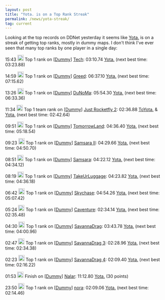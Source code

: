 ```yaml
---
layout: post
title: "Yota. is on a Top Rank Streak"
permalink: /news/yota-streak/
tag: current
---
```


Looking at the top records on DDNet yesterday it seems like [Yota.](/players/Yota-46-/) is on a streak of getting top ranks, mostly in dummy maps. I don't think I've ever seen that many top ranks by one player in a single day:

<p><span class="allRecords" style="display:none">2019-11-25</span> 15:43 <img src="/countryflags/GER.png" alt="GER" height="20" /> Top 1 rank on [<a href="https://ddnet.org/ranks/dummy/">Dummy</a>] <a href="https://ddnet.tw/ranks/dummy/#map-Tech">Tech</a>: 03:10.74 <a href="https://ddnet.tw/players/Yota-46-/">Yota.</a> (next best time: 03:23.88)</p>
<p><span class="allRecords" style="display:none">2019-11-25</span> 14:59 <img src="/countryflags/GER.png" alt="GER" height="20" /> Top 1 rank on [<a href="https://ddnet.org/ranks/dummy/">Dummy</a>] <a href="https://ddnet.tw/ranks/dummy/#map-Greed">Greed</a>: 06:37.10 <a href="https://ddnet.tw/players/Yota-46-/">Yota.</a> (next best time: 07:15.62)</p>
<p><span class="allRecords" style="display:none">2019-11-25</span> 13:26 <img src="/countryflags/GER.png" alt="GER" height="20" /> Top 1 rank on [<a href="https://ddnet.org/ranks/dummy/">Dummy</a>] <a href="https://ddnet.tw/ranks/dummy/#map-DuNoMa">DuNoMa</a>: 05:54.30 <a href="https://ddnet.tw/players/Yota-46-/">Yota.</a> (next best time: 06:33.36)</p>
<p><span class="allRecords" style="display:none">2019-11-25</span> 11:34 <img src="/countryflags/GER.png" alt="GER" height="20" /> Top 1 team rank on [<a href="https://ddnet.org/ranks/dummy/">Dummy</a>] <a href="https://ddnet.tw/ranks/dummy/#map-Just_Rocketfly_2">Just Rocketfly 2</a>: 02:36.88 <a href="https://ddnet.tw/players/ToYota-46-/">ToYota.</a> &amp; <a href="https://ddnet.tw/players/Yota-46-/">Yota.</a> (next best time: 02:42.64)</p>
<p><span class="allRecords" style="display:none">2019-11-25</span> 09:51 <img src="/countryflags/GER.png" alt="GER" height="20" /> Top 1 rank on [<a href="https://ddnet.org/ranks/dummy/">Dummy</a>] <a href="https://ddnet.tw/ranks/dummy/#map-TomorrowLand">TomorrowLand</a>: 04:36.40 <a href="https://ddnet.tw/players/Yota-46-/">Yota.</a> (next best time: 05:18.54)</p>
<p><span class="allRecords" style="display:none">2019-11-25</span> 09:23 <img src="/countryflags/GER.png" alt="GER" height="20" /> Top 1 rank on [<a href="https://ddnet.org/ranks/dummy/">Dummy</a>] <a href="https://ddnet.tw/ranks/dummy/#map-Samsara_II">Samsara II</a>: 04:29.66 <a href="https://ddnet.tw/players/Yota-46-/">Yota.</a> (next best time: 04:50.70)</p>
<p><span class="allRecords" style="display:none">2019-11-25</span> 08:51 <img src="/countryflags/GER.png" alt="GER" height="20" /> Top 1 rank on [<a href="https://ddnet.org/ranks/dummy/">Dummy</a>] <a href="https://ddnet.tw/ranks/dummy/#map-Samsara">Samsara</a>: 04:22.12 <a href="https://ddnet.tw/players/Yota-46-/">Yota.</a> (next best time: 04:34.12)</p>
<p><span class="allRecords" style="display:none">2019-11-25</span> 08:19 <img src="/countryflags/GER.png" alt="GER" height="20" /> Top 1 rank on [<a href="https://ddnet.org/ranks/dummy/">Dummy</a>] <a href="https://ddnet.tw/ranks/dummy/#map-TakeUrLuggage">TakeUrLuggage</a>: 04:23.82 <a href="https://ddnet.tw/players/Yota-46-/">Yota.</a> (next best time: 04:36.18)</p>
<p><span class="allRecords" style="display:none">2019-11-25</span> 06:42 <img src="/countryflags/GER.png" alt="GER" height="20" /> Top 1 rank on [<a href="https://ddnet.org/ranks/dummy/">Dummy</a>] <a href="https://ddnet.tw/ranks/dummy/#map-Skychase">Skychase</a>: 04:54.26 <a href="https://ddnet.tw/players/Yota-46-/">Yota.</a> (next best time: 05:07.42)</p>
<p><span class="allRecords" style="display:none">2019-11-25</span> 05:24 <img src="/countryflags/GER.png" alt="GER" height="20" /> Top 1 rank on [<a href="https://ddnet.org/ranks/dummy/">Dummy</a>] <a href="https://ddnet.tw/ranks/dummy/#map-Caventure">Caventure</a>: 02:34.14 <a href="https://ddnet.tw/players/Yota-46-/">Yota.</a> (next best time: 02:35.48)</p>
<p><span class="allRecords" style="display:none">2019-11-25</span> 04:30 <img src="/countryflags/GER.png" alt="GER" height="20" /> Top 1 rank on [<a href="https://ddnet.org/ranks/dummy/">Dummy</a>] <a href="https://ddnet.tw/ranks/dummy/#map-SavannaDrag">SavannaDrag</a>: 03:43.78 <a href="https://ddnet.tw/players/Yota-46-/">Yota.</a> (next best time: 04:00.96)</p>
<p><span class="allRecords" style="display:none">2019-11-25</span> 02:47 <img src="/countryflags/GER.png" alt="GER" height="20" /> Top 1 rank on [<a href="https://ddnet.org/ranks/dummy/">Dummy</a>] <a href="https://ddnet.tw/ranks/dummy/#map-SavannaDrag_3">SavannaDrag 3</a>: 02:28.96 <a href="https://ddnet.tw/players/Yota-46-/">Yota.</a> (next best time: 02:34.38)</p>
<p><span class="allRecords" style="display:none">2019-11-25</span> 02:23 <img src="/countryflags/GER.png" alt="GER" height="20" /> Top 1 rank on [<a href="https://ddnet.org/ranks/dummy/">Dummy</a>] <a href="https://ddnet.tw/ranks/dummy/#map-SavannaDrag_4">SavannaDrag 4</a>: 02:09.40 <a href="https://ddnet.tw/players/Yota-46-/">Yota.</a> (next best time: 02:16.22)</p>
<p><span class="allRecords" style="display:none">2019-11-25</span> 01:53 <img src="/countryflags/GER.png" alt="GER" height="20" /> Finish on [<a href="https://ddnet.org/ranks/dummy/">Dummy</a>] <a href="https://ddnet.tw/ranks/dummy/#map-Nalar">Nalar</a>: 11:12.80 <a href="https://ddnet.tw/players/Yota-46-/">Yota.</a> (30 points)</p>
<p><span class="allRecords" style="display:none">2019-11-24</span> 23:50 <img src="/countryflags/GER.png" alt="GER" height="20" /> Top 1 rank on [<a href="https://ddnet.org/ranks/dummy/">Dummy</a>] <a href="https://ddnet.tw/ranks/dummy/#map-nora">nora</a>: 02:09.06 <a href="https://ddnet.tw/players/Yota-46-/">Yota.</a> (next best time: 02:14.46)</p>
